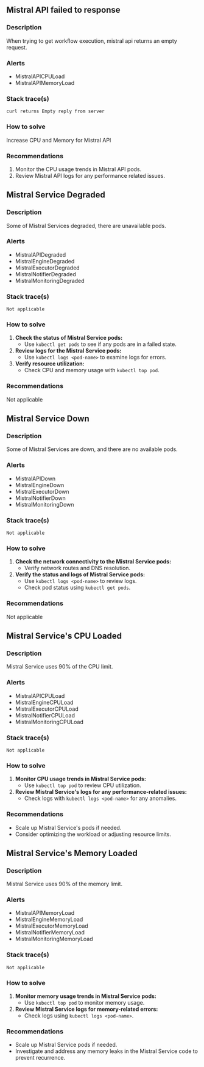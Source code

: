 ## Mistral API failed to response 
### Description
When trying to get workflow execution, mistral api returns an empty request.
### Alerts
- MistralAPICPULoad
- MistralAPIMemoryLoad

### Stack trace(s)
```text
curl returns Empty reply from server
```
### How to solve
Increase CPU and Memory for Mistral API
### Recommendations
1. Monitor the CPU usage trends in Mistral API pods.
2. Review Mistral API logs for any performance related issues.

## Mistral Service Degraded

### Description
Some of Mistral Services degraded, there are unavailable pods.

### Alerts
- MistralAPIDegraded
- MistralEngineDegraded
- MistralExecutorDegraded
- MistralNotifierDegraded
- MistralMonitoringDegraded

### Stack trace(s)
```text
Not applicable
```

### How to solve
1. **Check the status of Mistral Service pods:**
   - Use `kubectl get pods` to see if any pods are in a failed state.
2. **Review logs for the Mistral Service pods:**
   - Use `kubectl logs <pod-name>` to examine logs for errors.
3. **Verify resource utilization:**
   - Check CPU and memory usage with `kubectl top pod`.

### Recommendations
Not applicable

## Mistral Service Down

### Description

Some of Mistral Services are down, and there are no available pods.

### Alerts
- MistralAPIDown
- MistralEngineDown
- MistralExecutorDown
- MistralNotifierDown
- MistralMonitoringDown


### Stack trace(s)
```text
Not applicable
```

### How to solve
1. **Check the network connectivity to the Mistral Service pods:**
   - Verify network routes and DNS resolution.
2. **Verify the status and logs of Mistral Service pods:**
   - Use `kubectl logs <pod-name>` to review logs.
   - Check pod status using `kubectl get pods`.

### Recommendations
Not applicable

## Mistral Service's CPU Loaded

### Description

Mistral Service uses 90% of the CPU limit.

### Alerts
- MistralAPICPULoad
- MistralEngineCPULoad
- MistralExecutorCPULoad
- MistralNotifierCPULoad
- MistralMonitoringCPULoad

### Stack trace(s)
```text
Not applicable
```

### How to solve
1. **Monitor CPU usage trends in Mistral Service pods:**
   - Use `kubectl top pod` to review CPU utilization.
2. **Review Mistral Service's logs for any performance-related issues:**
   - Check logs with `kubectl logs <pod-name>` for any anomalies.

### Recommendations
- Scale up Mistral Service's pods if needed.
- Consider optimizing the workload or adjusting resource limits.

## Mistral Service's Memory Loaded

### Description

Mistral Service uses 90% of the memory limit.

### Alerts
- MistralAPIMemoryLoad
- MistralEngineMemoryLoad
- MistralExecutorMemoryLoad
- MistralNotifierMemoryLoad
- MistralMonitoringMemoryLoad

### Stack trace(s)
```text
Not applicable
```

### How to solve
1. **Monitor memory usage trends in Mistral Service pods:**
   - Use `kubectl top pod` to monitor memory usage.
2. **Review Mistral Service logs for memory-related errors:**
   - Check logs using `kubectl logs <pod-name>`.

### Recommendations
- Scale up Mistral Service pods if needed.
- Investigate and address any memory leaks in the Mistral Service code to prevent recurrence.
